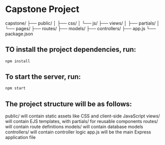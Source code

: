# Capstone Project

capstone/
  ├── public/
  │   ├── css/
  │   └── js/
  ├── views/
  │   ├── partials/
  │   └── pages/
  ├── routes/
  ├── models/
  ├── controllers/
  ├── app.js
  └── package.json


## TO install the project dependencies, run:

```bash
npm install
```

## To start the server, run:

```bash
npm start
```



## The project structure will be as follows:

public/ will contain static assets like CSS and client-side JavaScript
views/ will contain EJS templates, with partials/ for reusable components
routes/ will contain route definitions
models/ will contain database models
controllers/ will contain controller logic
app.js will be the main Express application file


